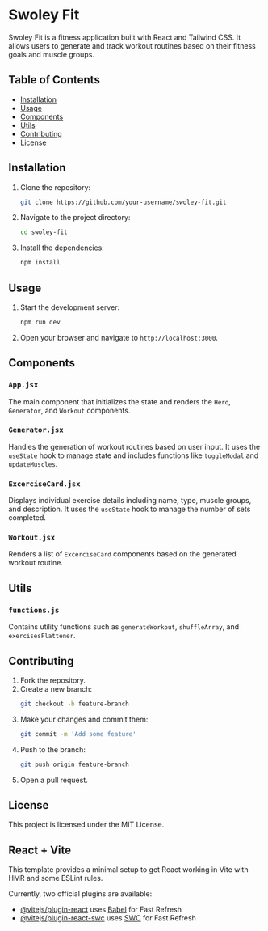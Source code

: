 # Swoley Fit

Swoley Fit is a fitness application built with React and Tailwind CSS. It allows users to generate and track workout routines based on their fitness goals and muscle groups.

## Table of Contents

- [Installation](#installation)
- [Usage](#usage)
- [Components](#components)
- [Utils](#utils)
- [Contributing](#contributing)
- [License](#license)

## Installation

1. Clone the repository:
    ```sh
    git clone https://github.com/your-username/swoley-fit.git
    ```
2. Navigate to the project directory:
    ```sh
    cd swoley-fit
    ```
3. Install the dependencies:
    ```sh
    npm install
    ```

## Usage

1. Start the development server:
    ```sh
    npm run dev
    ```
2. Open your browser and navigate to `http://localhost:3000`.

## Components

### `App.jsx`

The main component that initializes the state and renders the `Hero`, `Generator`, and `Workout` components.

### `Generator.jsx`

Handles the generation of workout routines based on user input. It uses the `useState` hook to manage state and includes functions like `toggleModal` and `updateMuscles`.

### `ExcerciseCard.jsx`

Displays individual exercise details including name, type, muscle groups, and description. It uses the `useState` hook to manage the number of sets completed.

### `Workout.jsx`

Renders a list of `ExcerciseCard` components based on the generated workout routine.

## Utils

### `functions.js`

Contains utility functions such as `generateWorkout`, `shuffleArray`, and `exercisesFlattener`.

## Contributing

1. Fork the repository.
2. Create a new branch:
    ```sh
    git checkout -b feature-branch
    ```
3. Make your changes and commit them:
    ```sh
    git commit -m 'Add some feature'
    ```
4. Push to the branch:
    ```sh
    git push origin feature-branch
    ```
5. Open a pull request.

## License

This project is licensed under the MIT License.

## React + Vite

This template provides a minimal setup to get React working in Vite with HMR and some ESLint rules.

Currently, two official plugins are available:

- [@vitejs/plugin-react](https://github.com/vitejs/vite-plugin-react/blob/main/packages/plugin-react/README.md) uses [Babel](https://babeljs.io/) for Fast Refresh
- [@vitejs/plugin-react-swc](https://github.com/vitejs/vite-plugin-react-swc) uses [SWC](https://swc.rs/) for Fast Refresh
